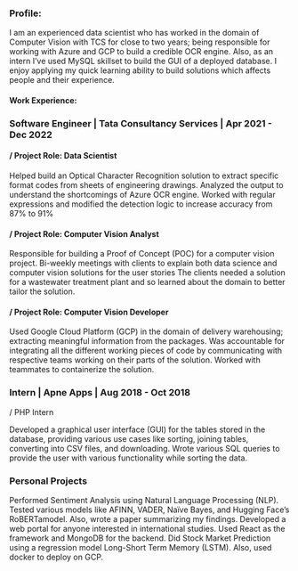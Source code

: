### Profile: 
I am an experienced data scientist who has worked in the domain of Computer Vision with TCS for close to two years; being responsible for working with Azure and GCP to build a credible OCR engine. Also, as an intern I’ve used MySQL skillset to build the GUI of a deployed database. I enjoy applying my quick learning ability to build solutions which affects people and their experience.

#### Work Experience:

### Software Engineer | Tata Consultancy Services | Apr 2021 - Dec 2022
#### / Project Role: Data Scientist 

Helped build an Optical Character Recognition solution to extract specific format codes from sheets of engineering drawings.
Analyzed the output to understand the shortcomings of Azure OCR engine.
Worked with regular expressions and modified the detection logic to increase accuracy from 87% to 91%

#### / Project Role: Computer Vision Analyst

Responsible for building a Proof of Concept (POC) for a computer vision project.
Bi-weekly meetings with clients to explain both data science and computer vision solutions for the user stories
The clients needed a solution for a wastewater treatment plant and so learned about the domain to better tailor the solution.

#### / Project Role: Computer Vision Developer

Used Google Cloud Platform (GCP) in the domain of delivery warehousing; extracting meaningful information from the packages.
Was accountable for integrating all the different working pieces of code by communicating with respective teams working on their parts of the solution.
Worked with teammates to containerize the solution.


### Intern | Apne Apps | Aug 2018 - Oct 2018
/ PHP Intern

Developed a graphical user interface (GUI) for the tables stored in the database, providing various use cases like sorting, joining tables, converting into CSV files, and downloading.
Wrote various SQL queries to provide the user with various functionality while sorting the data.


### Personal Projects

Performed Sentiment Analysis using Natural Language Processing (NLP). Tested various models like AFINN, VADER, Naïve Bayes, and Hugging Face’s RoBERTamodel. Also, wrote a paper summarizing my findings.
Developed a web portal for anyone interested in international studies. Used React as the framework and MongoDB for the backend.
Did Stock Market Prediction using a regression model Long-Short Term Memory (LSTM). Also, used docker to deploy on GCP.

<!--
**Nisaachar/nisaachar** is a ✨ _special_ ✨ repository because its `README.md` (this file) appears on your GitHub profile.

Here are some ideas to get you started:

- 🔭 I’m currently working on ...
- 🌱 I’m currently learning ...
- 👯 I’m looking to collaborate on ...
- 🤔 I’m looking for help with ...
- 💬 Ask me about ...
- 📫 How to reach me: ...
- 😄 Pronouns: ...
- ⚡ Fun fact: ...
-->
